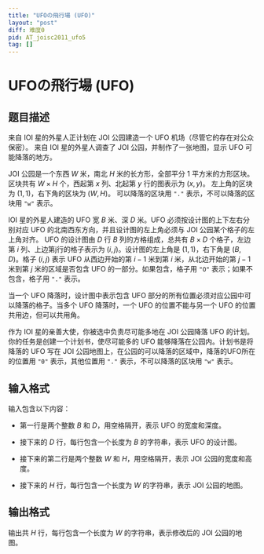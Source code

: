 ```yaml
---
title: "UFOの飛行場 (UFO)"
layout: "post"
diff: 难度0
pid: AT_joisc2011_ufo5
tag: []
---
```


# UFOの飛行場 (UFO)

## 题目描述

来自 IOI 星的外星人正计划在 JOI 公园建造一个 UFO 机场（尽管它的存在对公众保密）。 来自 IOI 星的外星人调查了 JOI 公园，并制作了一张地图，显示 UFO 可能降落的地方。

JOI 公园是一个东西 $W$ 米，南北 $H$ 米的长方形，全部平分 1 平方米的方形区块。 区块共有 $W \times H$ 个，西起第 $x$ 列、北起第 $y$ 行的图表示为 $(x,  y)$。 左上角的区块为 $(1,1)$，右下角的区块为 $(W,H)$。 可以降落的区块用 `"."` 表示，不可以降落的区块用 `"w"` 表示。

IOI 星的外星人建造的 UFO 宽 $B$ 米、深 $D$ 米。UFO 必须按设计图的上下左右分别对应 UFO 的北南西东方向，并且设计图的左上角必须与 JOI 公园某个格子的左上角对齐。 UFO 的设计图由 $D$ 行 $B$ 列的方格组成，总共有 $B \times D$ 个格子，左边第 $i$ 列、上边第j行的格子表示为 $(i, j)$。设计图的左上角是 $(1, 1)$，右下角是 $(B, D)$。格子 $(i, j)$ 表示 UFO 从西边开始的第 $i-1$ 米到第 $i$ 米，从北边开始的第 $j-1$ 米到第 $j$ 米的区域是否包含 UFO 的一部分。如果包含，格子用 `"O"` 表示；如果不包含，格子用 `"."` 表示。

当一个 UFO 降落时，设计图中表示包含 UFO 部分的所有位置必须对应公园中可以降落的格子。当多个 UFO 降落时，一个 UFO 的位置不能与另一个 UFO 的位置共用边，但可以共用角。

作为 IOI 星的亲善大使，你被选中负责尽可能多地在 JOI 公园降落 UFO 的计划。你的任务是创建一个计划书，使尽可能多的 UFO 能够降落在公园内。计划书是将降落的 UFO 写在 JOI 公园地图上，在公园的可以降落的区域中，降落的UFO所在的位置用 `"0"` 表示，其他位置用 `"."` 表示，不可以降落的区块用 `"w"` 表示。

## 输入格式

输入包含以下内容：
- 第一行是两个整数 $B$ 和 $D$，用空格隔开，表示 UFO 的宽度和深度。

- 接下来的 $D$ 行，每行包含一个长度为 $B$ 的字符串，表示 UFO 的设计图。
- 接下来的第二行是两个整数 $W$ 和 $H$，用空格隔开，表示 JOI 公园的宽度和高度。
- 接下来的 $H$ 行，每行包含一个长度为 $W$ 的字符串，表示 JOI 公园的地图。

## 输出格式

输出共 $H$ 行，每行包含一个长度为 $W$ 的字符串，表示修改后的 JOI 公园的地图。


